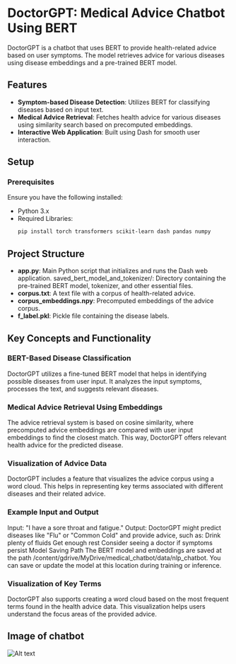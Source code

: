 # DoctorGPT: Medical Advice Chatbot Using BERT

DoctorGPT is a chatbot that uses BERT to provide health-related advice based on user symptoms. The model retrieves advice for various diseases using disease embeddings and a pre-trained BERT model.

## Features
- **Symptom-based Disease Detection**: Utilizes BERT for classifying diseases based on input text.
- **Medical Advice Retrieval**: Fetches health advice for various diseases using similarity search based on precomputed embeddings.
- **Interactive Web Application**: Built using Dash for smooth user interaction.

## Setup

### Prerequisites
Ensure you have the following installed:
- Python 3.x
- Required Libraries:
  ```bash
  pip install torch transformers scikit-learn dash pandas numpy


## Project Structure
- **app.py**: Main Python script that initializes and runs the Dash web application.
saved_bert_model_and_tokenizer/: Directory containing the pre-trained BERT model, tokenizer, and other essential files.
- **corpus.txt**: A text file with a corpus of health-related advice.
- **corpus_embeddings.npy**: Precomputed embeddings of the advice corpus.
- **f_label.pkl**: Pickle file containing the disease labels.



## Key Concepts and Functionality
### BERT-Based Disease Classification
DoctorGPT utilizes a fine-tuned BERT model that helps in identifying possible diseases from user input. It analyzes the input symptoms, processes the text, and suggests relevant diseases.

### Medical Advice Retrieval Using Embeddings
The advice retrieval system is based on cosine similarity, where precomputed advice embeddings are compared with user input embeddings to find the closest match. This way, DoctorGPT offers relevant health advice for the predicted disease.

### Visualization of Advice Data
DoctorGPT includes a feature that visualizes the advice corpus using a word cloud. This helps in representing key terms associated with different diseases and their related advice.

### Example Input and Output
Input: "I have a sore throat and fatigue."
Output: DoctorGPT might predict diseases like "Flu" or "Common Cold" and provide advice, such as:
Drink plenty of fluids
Get enough rest
Consider seeing a doctor if symptoms persist
Model Saving Path
The BERT model and embeddings are saved at the path /content/gdrive/MyDrive/medical_chatbot/data/nlp_chatbot. You can save or update the model at this location during training or inference.

### Visualization of Key Terms
DoctorGPT also supports creating a word cloud based on the most frequent terms found in the health advice data. This visualization helps users understand the focus areas of the provided advice.

## Image of chatbot 
![Alt text](chatbot_image.jpg)

